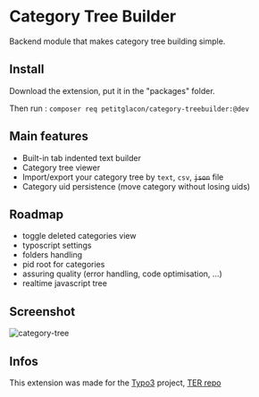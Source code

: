 # Category Tree Builder
Backend module that makes category tree building simple.

## Install
Download the extension, put it in the "packages" folder.

Then run :
`composer req petitglacon/category-treebuilder:@dev`

## Main features
- Built-in tab indented text builder
- Category tree viewer
- Import/export your category tree by `text`, `csv`, ~~`json`~~ file
- Category uid persistence (move category without losing uids)

## Roadmap
- toggle deleted categories view
- typoscript settings
- folders handling 
- pid root for categories
- assuring quality (error handling, code optimisation, ...)
- realtime javascript tree

## Screenshot
![category-tree](https://user-images.githubusercontent.com/58629249/198850999-4c7c9a0f-85ee-4c72-b9bf-7d3c4789262b.PNG)

## Infos
This extension was made for the [Typo3](https://typo3.fr/) project, [TER repo](https://extensions.typo3.org/extension/category_treebuilder)
